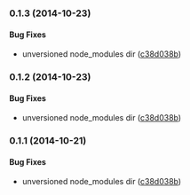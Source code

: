 <a name="0.1.3"></a>
### 0.1.3 (2014-10-23)


#### Bug Fixes

* unversioned node_modules dir ([c38d038b](https://github.com/wayneparkes/ui/commit/c38d038b81211878885f1d582038c49b088251ef))


<a name="0.1.2"></a>
### 0.1.2 (2014-10-23)


#### Bug Fixes

* unversioned node_modules dir ([c38d038b](https://github.com/wayneparkes/ui/commit/c38d038b81211878885f1d582038c49b088251ef))


<a name="0.1.1"></a>
### 0.1.1 (2014-10-21)


#### Bug Fixes

* unversioned node_modules dir ([c38d038b](https://github.com/wayneparkes/ui/commit/c38d038b81211878885f1d582038c49b088251ef))

